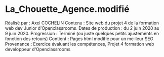 # La_Chouette_Agence.modifié

Réalisé par : Axel COCHELIN
Contenu : Site web du projet 4 de la formation web dev Junior d'Openclassrooms.
Dates de production : du 2 juin 2020 au 9 juin 2020.
Progression : Terminé (ou juste quelques petits ajustements en fonction des retours)
Contient : Pages html modifié pour un meilleur SEO
Provenance : Exercice évaluant les compétences, Projet 4 formation web developpeur d'Openclassrooms.
